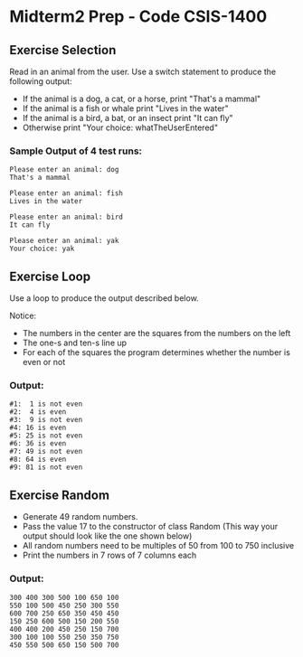 # Midterm2 Prep - Code CSIS-1400

## Exercise Selection

Read in an animal from the user.
Use a switch statement to produce the following output:
- If the animal is a dog, a cat, or a horse, print "That's a mammal"
- If the animal is a fish or whale print "Lives in the water"
- If the animal is a bird, a bat, or an insect print "It can fly"
- Otherwise print "Your choice: whatTheUserEntered"

### Sample Output of 4 test runs:

```
Please enter an animal: dog
That's a mammal

Please enter an animal: fish
Lives in the water

Please enter an animal: bird
It can fly

Please enter an animal: yak
Your choice: yak
```

## Exercise Loop

Use a loop to produce the output described below.

Notice:
- The numbers in the center are the squares from the numbers on the left
- The one-s and ten-s line up 
- For each of the squares the program determines whether the number is even or not

### Output:

```
#1:  1 is not even
#2:  4 is even
#3:  9 is not even
#4: 16 is even
#5: 25 is not even
#6: 36 is even
#7: 49 is not even
#8: 64 is even
#9: 81 is not even
```

## Exercise Random

- Generate 49 random numbers.
- Pass the value 17 to the constructor of class Random 
  (This way your output should look like the one shown below)
- All random numbers need to be multiples of 50 from 100 to 750 inclusive
- Print the numbers in 7 rows of 7 columns each

### Output:

```
300 400 300 500 100 650 100 
550 100 500 450 250 300 550 
600 700 250 650 350 450 450 
150 250 600 500 150 200 550 
400 400 200 450 250 150 700 
300 100 100 550 250 350 750 
450 550 500 650 150 500 700 
```

